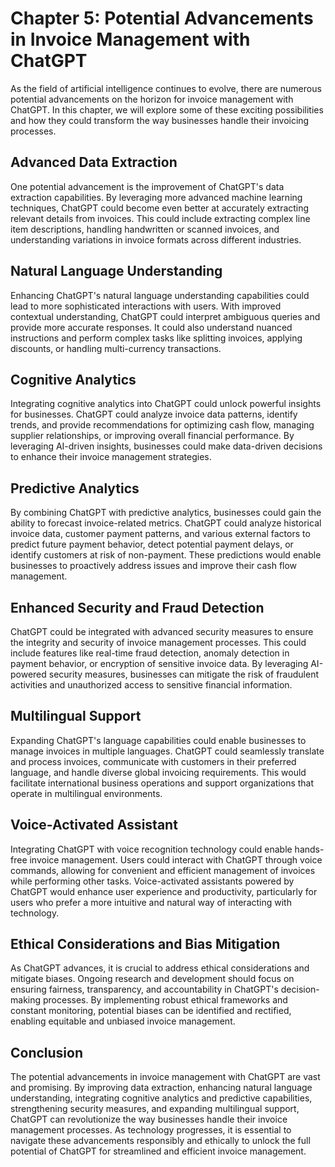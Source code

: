 Chapter 5: Potential Advancements in Invoice Management with ChatGPT
====================================================================

As the field of artificial intelligence continues to evolve, there are numerous potential advancements on the horizon for invoice management with ChatGPT. In this chapter, we will explore some of these exciting possibilities and how they could transform the way businesses handle their invoicing processes.

Advanced Data Extraction
------------------------

One potential advancement is the improvement of ChatGPT's data extraction capabilities. By leveraging more advanced machine learning techniques, ChatGPT could become even better at accurately extracting relevant details from invoices. This could include extracting complex line item descriptions, handling handwritten or scanned invoices, and understanding variations in invoice formats across different industries.

Natural Language Understanding
------------------------------

Enhancing ChatGPT's natural language understanding capabilities could lead to more sophisticated interactions with users. With improved contextual understanding, ChatGPT could interpret ambiguous queries and provide more accurate responses. It could also understand nuanced instructions and perform complex tasks like splitting invoices, applying discounts, or handling multi-currency transactions.

Cognitive Analytics
-------------------

Integrating cognitive analytics into ChatGPT could unlock powerful insights for businesses. ChatGPT could analyze invoice data patterns, identify trends, and provide recommendations for optimizing cash flow, managing supplier relationships, or improving overall financial performance. By leveraging AI-driven insights, businesses could make data-driven decisions to enhance their invoice management strategies.

Predictive Analytics
--------------------

By combining ChatGPT with predictive analytics, businesses could gain the ability to forecast invoice-related metrics. ChatGPT could analyze historical invoice data, customer payment patterns, and various external factors to predict future payment behavior, detect potential payment delays, or identify customers at risk of non-payment. These predictions would enable businesses to proactively address issues and improve their cash flow management.

Enhanced Security and Fraud Detection
-------------------------------------

ChatGPT could be integrated with advanced security measures to ensure the integrity and security of invoice management processes. This could include features like real-time fraud detection, anomaly detection in payment behavior, or encryption of sensitive invoice data. By leveraging AI-powered security measures, businesses can mitigate the risk of fraudulent activities and unauthorized access to sensitive financial information.

Multilingual Support
--------------------

Expanding ChatGPT's language capabilities could enable businesses to manage invoices in multiple languages. ChatGPT could seamlessly translate and process invoices, communicate with customers in their preferred language, and handle diverse global invoicing requirements. This would facilitate international business operations and support organizations that operate in multilingual environments.

Voice-Activated Assistant
-------------------------

Integrating ChatGPT with voice recognition technology could enable hands-free invoice management. Users could interact with ChatGPT through voice commands, allowing for convenient and efficient management of invoices while performing other tasks. Voice-activated assistants powered by ChatGPT would enhance user experience and productivity, particularly for users who prefer a more intuitive and natural way of interacting with technology.

Ethical Considerations and Bias Mitigation
------------------------------------------

As ChatGPT advances, it is crucial to address ethical considerations and mitigate biases. Ongoing research and development should focus on ensuring fairness, transparency, and accountability in ChatGPT's decision-making processes. By implementing robust ethical frameworks and constant monitoring, potential biases can be identified and rectified, enabling equitable and unbiased invoice management.

Conclusion
----------

The potential advancements in invoice management with ChatGPT are vast and promising. By improving data extraction, enhancing natural language understanding, integrating cognitive analytics and predictive capabilities, strengthening security measures, and expanding multilingual support, ChatGPT can revolutionize the way businesses handle their invoice management processes. As technology progresses, it is essential to navigate these advancements responsibly and ethically to unlock the full potential of ChatGPT for streamlined and efficient invoice management.
